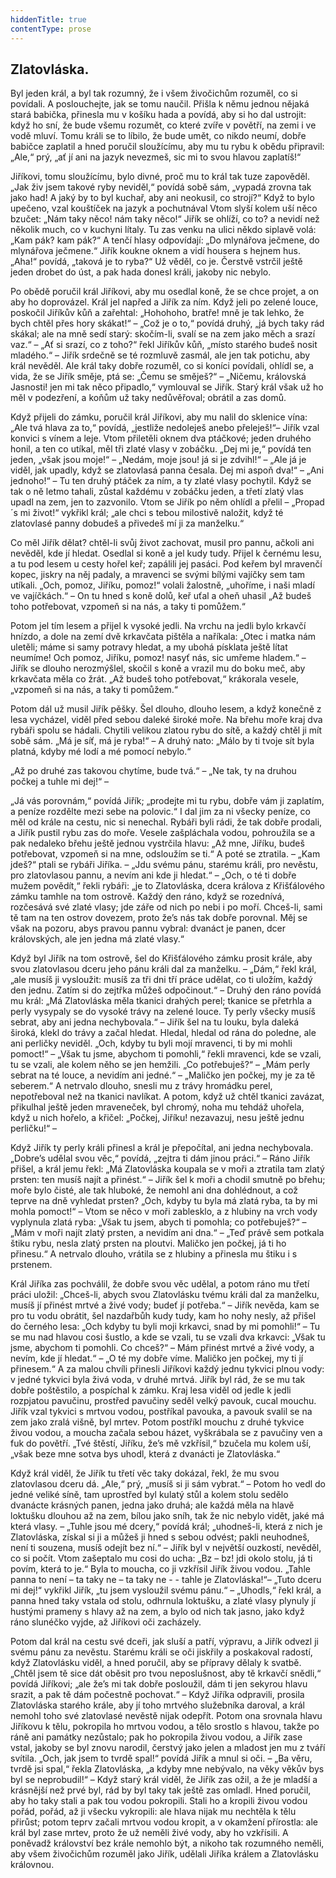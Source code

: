 ```yaml
---
hiddenTitle: true
contentType: prose
---
```


<section>

# Zlatovláska.

Byl jeden král, a byl tak rozumný, že i všem živočichům rozuměl, co si povídali. A poslouchejte, jak se tomu naučil. Přišla k němu jednou nějaká stará babička, přinesla mu v košíku hada a povídá, aby si ho dal ustrojit: když ho sní, že bude všemu rozumět, co které zvíře v povětří, na zemi i ve vodě mluví. Tomu králi se to líbilo, že bude umět, co nikdo neumí, dobře babičce zaplatil a hned poručil sloužícímu, aby mu tu rybu k obědu připravil: „Ale,“ prý, „ať jí ani na jazyk nevezmeš, sic mi to svou hlavou zaplatíš!“

Jiříkovi, tomu sloužícímu, bylo divné, proč mu to král tak tuze zapověděl. „Jak živ jsem takové ryby neviděl,“ povídá sobě sám, „vypadá zrovna tak jako had! A jaký by to byl kuchař, aby ani neokusil, co strojí?“ Když to bylo upečeno, vzal kouštíček na jazyk a pochutnával Vtom slyší kolem uší něco bzučet: „Nám taky něco! nám taky něco!“ Jiřík se ohlíží, co to? a nevidí než několik much, co v kuchyni lítaly. Tu zas venku na ulici někdo siplavě volá: „Kam pák? kam pák?“ A tenčí hlasy odpovídají: „Do mlynářova ječmene, do mlynářova ječmene.“ Jiřík koukne oknem a vidí housera s hejnem hus. „Aha!“ povídá, „taková je to ryba?“ Už věděl, co je. Čerstvě vstrčil ještě jeden drobet do úst, a pak hada donesl králi, jakoby nic nebylo.

Po obědě poručil král Jiříkovi, aby mu osedlal koně, že se chce projet, a on aby ho doprovázel. Král jel napřed a Jiřík za ním. Když jeli po zelené louce, poskočil Jiříkův kůň a zařehtal: „Hohohoho, bratře! mně je tak lehko, že bych chtěl přes hory skákat!“ – „Což je o to,“ povídá druhý, „já bych taky rád skákal; ale na mně sedí starý: skočím-li, svalí se na zem jako měch a srazí vaz.“ – „Ať si srazí, co z toho?“ řekl Jiříkův kůň, „místo starého budeš nosit mladého.“ – Jiřík srdečně se té rozmluvě zasmál, ale jen tak potichu, aby král nevěděl. Ale král taky dobře rozuměl, co si koníci povídali, ohlídl se, a vida, že se Jiřík směje, ptá se: „Čemu se směješ?“ – „Ničemu, královská Jasnosti! jen mi tak něco připadlo,“ vymlouval se Jiřík. Starý král však už ho měl v podezření, a koňům už taky nedůvěřoval; obrátil a zas domů.

Když přijeli do zámku, poručil král Jiříkovi, aby mu nalil do sklenice vína: „Ale tvá hlava za to,“ povídá, „jestliže nedoleješ anebo přeleješ!“– Jiřík vzal konvici s vínem a leje. Vtom přiletěli oknem dva ptáčkové; jeden druhého honil, a ten co utíkal, měl tři zlaté vlasy v zobáčku. „Dej mi je,“ povídá ten jeden, „však jsou moje!“ – „Nedám, moje jsou! já si je zdvihl!“ – „Ale já je viděl, jak upadly, když se zlatovlasá panna česala. Dej mi aspoň dva!“ – „Ani jednoho!“ – Tu ten druhý ptáček za ním, a ty zlaté vlasy pochytil. Když se tak o ně letmo tahali, zůstal každému v zobáčku jeden, a třetí zlatý vlas upadl na zem, jen to zazvonilo. Vtom se Jiřík po něm ohlídl a přelil – „Propad´s mi život!“ vykřikl král; „ale chci s tebou milostivě naložit, když té zlatovlasé panny dobudeš a přivedeš mí ji za manželku.“

Co měl Jiřík dělat? chtěl-li svůj život zachovat, musil pro pannu, ačkoli ani nevěděl, kde jí hledat. Osedlal si koně a jel kudy tudy. Přijel k černému lesu, a tu pod lesem u cesty hořel keř; zapálili jej pasáci. Pod keřem byl mravenčí kopec, jiskry na něj padaly, a mravenci se svými bílými vajíčky sem tam utíkali. „Och, pomoz, Jiříku, pomoz!“ volali žalostně, „uhoříme, i naši mladí ve vajíčkách.“ – On tu hned s koně dolů, keř uťal a oheň uhasil „Až budeš toho potřebovat, vzpomeň si na nás, a taky ti pomůžem.“

Potom jel tím lesem a přijel k vysoké jedli. Na vrchu na jedli bylo krkavčí hnízdo, a dole na zemí dvě krkavčata pištěla a naříkala: „Otec i matka nám uletěli; máme si samy potravy hledat, a my ubohá písklata ještě lítat neumíme! Och pomoz, Jiříku, pomoz! nasyť nás, sic umřeme hladem.“ – Jiřík se dlouho nerozmýšlel, skočil s koně a vrazil mu do boku meč, aby krkavčata měla co žrát. „Až budeš toho potřebovat,“ krákorala vesele, „vzpomeň si na nás, a taky ti pomůžem.“

Potom dál už musil Jiřík pěšky. Šel dlouho, dlouho lesem, a když konečně z lesa vycházel, viděl před sebou daleké široké moře. Na břehu moře kraj dva rybáři spolu se hádali. Chytili velikou zlatou rybu do sítě, a každý chtěl ji mít sobě sám. „Má je síť, má je ryba!“ – A druhý nato: „Málo by ti tvoje sít byla platná, kdyby mé lodí a mé pomocí nebylo.“

„Až po druhé zas takovou chytíme, bude tvá.“ – „Ne tak, ty na druhou počkej a tuhle mi dej!“ –

„Já vás porovnám,“ povídá Jiřík; „prodejte mi tu rybu, dobře vám ji zaplatím, a peníze rozdělte mezi sebe na polovic.“ I dal jim za ni všecky peníze, co měl od krále na cestu, nic si nenechal. Rybáři byli rádi, že tak dobře prodali, a Jiřík pustil rybu zas do moře. Vesele zašpláchala vodou, pohroužila se a pak nedaleko břehu ještě jednou vystrčila hlavu: „Až mne, Jiříku, budeš potřebovat, vzpomeň si na mne, odsloužím se ti.“ A poté se ztratila. – „Kam jdeš?“ ptali se rybáři Jiříka. – „Jdu svému pánu, starému králi, pro nevěstu, pro zlatovlasou pannu, a nevím ani kde ji hledat.“ – „Och, o té ti dobře mužem povědít,“ řekli rybáři: „je to Zlatovláska, dcera králova z Křišťálového zámku tamhle na tom ostrově. Každý den ráno, když se rozednívá, rozčesává své zlaté vlasy; jde záře od nich po nebi i po moří. Chceš-li, sami tě tam na ten ostrov dovezem, proto že’s nás tak dobře porovnal. Měj se však na pozoru, abys pravou pannu vybral: dvanáct je panen, dcer královských, ale jen jedna má zlaté vlasy.“

Když byl Jiřík na tom ostrově, šel do Křišťálového zámku prosit krále, aby svou zlatovlasou dceru jeho pánu králi dal za manželku. – „Dám,“ řekl král, „ale musíš ji vysloužit: musíš za tři dni tří práce udělat, co ti uložím, každý den jednu. Zatím si do zejtřka můžeš odpočinout.“ – Druhý den ráno povídá mu král: „Má Zlatovláska měla tkanici drahých perel; tkanice se přetrhla a perly vysypaly se do vysoké trávy na zelené louce. Ty perly všecky musíš sebrat, aby ani jedna nechybovala.“ – Jiřík šel na tu louku, byla daleká široká, klekl do trávy a začal hledat. Hledal, hledal od rána do poledne, ale ani perličky neviděl. „Och, kdyby tu byli mojí mravenci, ti by mi mohli pomoct!“ – „Však tu jsme, abychom ti pomohli,“ řekli mravenci, kde se vzali, tu se vzali, ale kolem něho se jen hemžili. „Co potřebuješ?“ – „Mám perly sebrat na té louce, a nevidím ani jedné.“ – „Maličko jen počkej, my je za tě seberem.“ A netrvalo dlouho, snesli mu z trávy hromádku perel, nepotřeboval než na tkanici navlíkat. A potom, když už chtěl tkanici zavázat, přikulhal ještě jeden mraveneček, byl chromý, noha mu tehdáž uhořela, když u nich hořelo, a křičel: „Počkej, Jiříku! nezavazuj, nesu ještě jednu perličku!“ –

Když Jiřík ty perly králi přinesl a král je přepočítal, ani jedna nechybovala. „Dobre’s udělal svou věc,“ povídá, „zejtra ti dám jinou práci.“ – Ráno Jiřík přišel, a král jemu řekl: „Má Zlatovláska koupala se v moři a ztratila tam zlatý prsten: ten musíš najít a přinést.“ – Jiřík šel k moři a chodil smutně po břehu; moře bylo čisté, ale tak hluboké, že nemohl ani dna dohlédnout, a což teprve na dně vyhledat prsten? „Och, kdyby tu byla má zlatá ryba, ta by mi mohla pomoct!“ – Vtom se něco v moři zablesklo, a z hlubiny na vrch vody vyplynula zlatá ryba: „Však tu jsem, abych ti pomohla; co potřebuješ?“ – „Mám v moři najít zlatý prsten, a nevidím ani dna.“ – „Teď právě sem potkala štiku rybu, nesla zlatý prsten na ploutvi. Maličko jen počkej, já ti ho přinesu.“ A netrvalo dlouho, vrátila se z hlubiny a přinesla mu štiku i s prstenem.

Král Jiříka zas pochválil, že dobře svou věc udělal, a potom ráno mu třetí práci uložil: „Chceš-li, abych svou Zlatovlásku tvému králi dal za manželku, musíš jí přinést mrtvé a živé vody; budeť jí potřeba.“ – Jiřík nevěda, kam se pro tu vodu obrátit, šel nazdařbůh kudy tudy, kam ho nohy nesly, až přišel do černého lesa: „Och kdyby tu byli moji krkavci, snad by mi pomohli!“ – Tu se mu nad hlavou cosi šustlo, a kde se vzali, tu se vzali dva krkavci: „Však tu jsme, abychom ti pomohli. Co chceš?“ – Mám přinést mrtvé a živé vody, a nevím, kde jí hledat.“ – „O té my dobře víme. Maličko jen počkej, my ti jí přinesem.“ A za malou chvíli přinesli Jiříkovi každý jednu tykvici plnou vody: v jedné tykvici byla živá voda, v druhé mrtvá. Jiřík byl rád, že se mu tak dobře poštěstilo, a pospíchal k zámku. Kraj lesa viděl od jedle k jedli rozpjatou pavučinu, prostřed pavučiny seděl velký pavouk, cucal mouchu. Jiřík vzal tykvici s mrtvou vodou, postříkal pavouka, a pavouk svalil se na zem jako zralá višně, byl mrtev. Potom postříkl mouchu z druhé tykvice živou vodou, a moucha začala sebou házet, vyškrábala se z pavučiny ven a fuk do povětří. „Tvé štěstí, Jiříku, že’s mě vzkřísil,“ bzučela mu kolem uší, „však beze mne sotva bys uhodl, která z dvanácti je Zlatovláska.“

Když král viděl, že Jiřík tu třetí věc taky dokázal, řekl, že mu svou zlatovlasou dceru dá. „Ale,“ prý, „musíš si ji sám vybrat.“ – Potom ho vedl do jedné veliké síně, tam uprostřed byl kulatý stůl a kolem stolu sedělo dvanácte krásných panen, jedna jako druhá; ale každá měla na hlavě loktušku dlouhou až na zem, bílou jako sníh, tak že nic nebylo vidět, jaké má která vlasy. – „Tuhle jsou mé dcery,“ povídá král; „uhodneš-li, která z nich je Zlatovláska, získal si ji a můžeš ji hned s sebou odvést; pakli neuhodneš, není ti souzena, musíš odejít bez ní.“ – Jiřík byl v největší ouzkostí, nevěděl, co si počít. Vtom zašeptalo mu cosi do ucha: „Bz – bz! jdi okolo stolu, já ti povím, která to je.“ Byla to moucha, co ji vzkřísil Jiřík živou vodou. „Tahle panna to není – ta taky ne – ta taky ne - - tahle je Zlatovláska!“– „Tuto dceru mi dej!“ vykřikl Jiřík, „tu jsem vysloužil svému pánu.“ – „Uhodls,“ řekl král, a panna hned taky vstala od stolu, odhrnula loktušku, a zlaté vlasy plynuly jí hustými prameny s hlavy až na zem, a bylo od nich tak jasno, jako když ráno slunéčko vyjde, až Jiříkovi oči zacházely.

Potom dal král na cestu své dceři, jak sluší a patří, výpravu, a Jiřík odvezl ji svému pánu za nevěstu. Starému králi se oči jiskřily a poskakoval radostí, když Zlatovlásku viděl, a hned poručil, aby se přípravy dělaly k svatbě. „Chtěl jsem tě sice dát oběsit pro tvou neposlušnost, aby tě krkavčí snědli,“ povídá Jiříkovi; „ale že’s mi tak dobře posloužil, dám ti jen sekyrou hlavu srazit, a pak tě dám počestně pochovat.“ – Když Jiříka odpravili, prosila Zlatovláska starého krále, aby jí toho mrtvého služebníka daroval, a král nemohl toho své zlatovlasé nevěstě nijak odepřít. Potom ona srovnala hlavu Jiříkovu k tělu, pokropila ho mrtvou vodou, a tělo srostlo s hlavou, takže po ráně ani památky nezůstalo; pak ho pokropila živou vodou, a Jiřík zase vstal, jakoby se byl znovu narodil, čerstvý jako jelen a mladost jen mu z tváří svítila. „Och, jak jsem to tvrdě spal!“ povídá Jiřík a mnul si oči. – „Ba věru, tvrdě jsi spal,“ řekla Zlatovláska, „a kdyby mne nebývalo, na věky věkův bys byl se neprobudil!“ – Když starý král viděl, že Jiřík zas ožil, a že je mladší a krásnější než prvé byl, rád by byl taky tak ještě zas omladl. Hned poručil, aby ho taky stali a pak tou vodou pokropili. Stali ho a kropili živou vodou pořád, pořád, až ji všecku vykropili: ale hlava nijak mu nechtěla k tělu přirůst; potom teprv začali mrtvou vodou kropit, a v okamžení přírostla: ale král byl zase mrtev, proto že už neměli živé vody, aby ho vzkřísili. A poněvadž království bez krále nemohlo být, a nikoho tak rozumného neměli, aby všem živočichům rozuměl jako Jiřík, udělali Jiříka králem a Zlatovlásku královnou.

</section>
